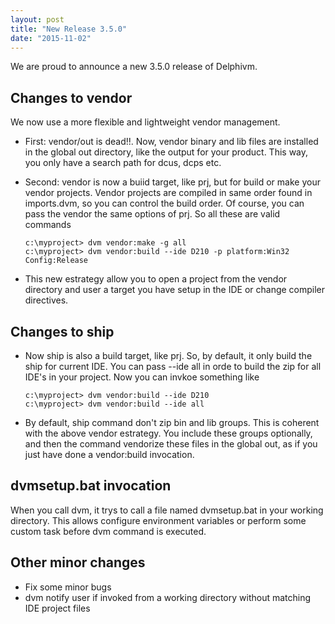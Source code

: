 ```yaml
---
layout: post
title: "New Release 3.5.0"
date: "2015-11-02"
---
```


We are proud to announce a new 3.5.0 release of Delphivm.

## Changes to vendor

We now use a more flexible and lightweight vendor management.

* First: vendor/out is dead!!. Now, vendor binary and lib files are installed in the global out directory, like the output for your product. This way, you only have a search path for dcus, dcps etc.
* Second: vendor is now a buiid target, like prj, but for build or make your vendor projects. Vendor projects are compiled in same order found in imports.dvm, so you can control the build order. Of course, you can pass the vendor the same options of prj. So all these are valid commands

      c:\myproject> dvm vendor:make -g all
      c:\myproject> dvm vendor:build --ide D210 -p platform:Win32 Config:Release

* This new estrategy allow you to open a project from the vendor directory and user a target you have setup in the IDE or change compiler directives.

## Changes to ship

* Now ship is also a build target, like prj. So, by default, it only build the ship for current IDE. You can pass --ide all in orde to build the zip for all IDE's in your project. Now you can invkoe something like

      c:\myproject> dvm vendor:build --ide D210
      c:\myproject> dvm vendor:build --ide all


* By default, ship command don't zip bin and lib groups. This is coherent with the above vendor estrategy. You include these groups optionally, and then the command vendorize these files in the global out, as if you just have done a vendor:build invocation.

## dvmsetup.bat invocation

When you call dvm, it trys to call a file named dvmsetup.bat in your working directory. This allows configure environment variables or perform some custom task before dvm command is executed.

## Other minor changes

* Fix some minor bugs
* dvm notify user if invoked from a working directory without matching IDE project files
